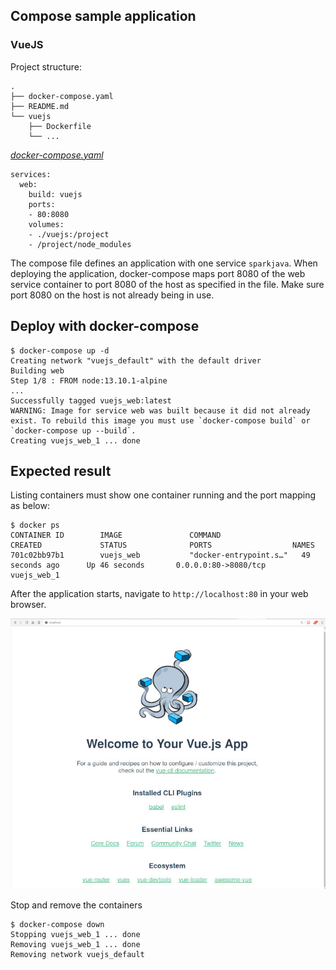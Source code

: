 ## Compose sample application
### VueJS 

Project structure:
```
.
├── docker-compose.yaml
├── README.md
└── vuejs
    ├── Dockerfile
    └── ...
```

[_docker-compose.yaml_](docker-compose.yaml)
```
services:
  web:
    build: vuejs
    ports:
    - 80:8080
    volumes:
    - ./vuejs:/project
    - /project/node_modules
```
The compose file defines an application with one service `sparkjava`.
When deploying the application, docker-compose maps port 8080 of the web service container to port 8080 of the host as specified in the file.
Make sure port 8080 on the host is not already being in use.

## Deploy with docker-compose

```
$ docker-compose up -d
Creating network "vuejs_default" with the default driver
Building web
Step 1/8 : FROM node:13.10.1-alpine
...
Successfully tagged vuejs_web:latest
WARNING: Image for service web was built because it did not already exist. To rebuild this image you must use `docker-compose build` or `docker-compose up --build`.
Creating vuejs_web_1 ... done
```

## Expected result

Listing containers must show one container running and the port mapping as below:
```
$ docker ps
CONTAINER ID        IMAGE               COMMAND                  CREATED             STATUS              PORTS                  NAMES
701c02bb97b1        vuejs_web           "docker-entrypoint.s…"   49 seconds ago      Up 46 seconds       0.0.0.0:80->8080/tcp   vuejs_web_1
```

After the application starts, navigate to `http://localhost:80` in your web browser.

![page](output.jpg)

Stop and remove the containers
```
$ docker-compose down
Stopping vuejs_web_1 ... done
Removing vuejs_web_1 ... done
Removing network vuejs_default
```
